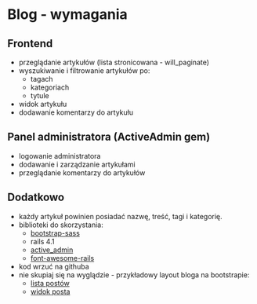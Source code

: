 # Blog - wymagania

## Frontend

* przeglądanie artykułów (lista stronicowana - will_paginate)
* wyszukiwanie i filtrowanie artykułów po:
	* tagach
	* kategoriach
	* tytule
* widok artykułu
* dodawanie komentarzy do artykułu

## Panel administratora (ActiveAdmin gem)

* logowanie administratora
* dodawanie i zarządzanie artykułami
* przeglądanie komentarzy do artykułów

## Dodatkowo

* każdy artykuł powinien posiadać nazwę, treść, tagi i kategorię. 
* biblioteki do skorzystania:
	* [bootstrap-sass](https://github.com/twbs/bootstrap-sass)
	* rails 4.1
	* [active_admin](http://activeadmin.info/)
	* [font-awesome-rails](https://github.com/bokmann/font-awesome-rails)
* kod wrzuć na githuba
* nie skupiaj się na wyglądzie - przykładowy layout bloga na bootstrapie:
	* [lista postów](http://startbootstrap.com/blog-home)
	* [widok posta](http://startbootstrap.com/blog-post)
